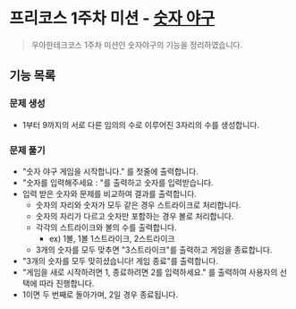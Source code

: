 # 프리코스 1주차 미션 - [숫자 야구](https://github.com/woowacourse-precourse/java-baseball-6)
> 우아한테크코스 1주차 미션인 숫자야구의 기능을 정리하였습니다.

## 기능 목록
### 문제 생성
- 1부터 9까지의 서로 다른 임의의 수로 이루어진 3자리의 수를 생성합니다.

### 문제 풀기
- "숫자 야구 게임을 시작합니다." 를 첫줄에 출력합니다.
- "숫자를 입력해주세요 : "를 출력하고 숫자를 입력받습니다.
- 입력 받은 숫자와 문제를 비교하여 결과를 출력합니다.
  - 숫자의 자리와 숫자가 모두 같은 경우 스트라이크로 처리합니다.
  - 숫자의 자리가 다르고 숫자만 포함하는 경우 볼로 처리합니다.
  - 각각의 스트라이크와 볼의 수를 출력합니다.
    - ex) 1볼, 1볼 1스트라이크, 2스트라이크
  - 3개의 숫자를 모두 맞추면 "3스트라이크"를 출력하고 게임을 종료합니다.
- "3개의 숫자를 모두 맞히셨습니다! 게임 종료"를 출력합니다.
- "게임을 새로 시작하려면 1, 종료하려면 2를 입력하세요." 를 출력하여 사용자의 선택에 따라 진행합니다.
- 1이면 두 번째로 돌아가며, 2일 경우 종료됩니다.